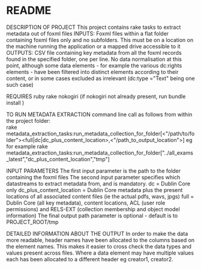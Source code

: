 # README

DESCRIPTION OF PROJECT
This project contains  rake tasks to extract metadata out of foxml files
INPUTS: Foxml files within a flat folder containing foxml files only and no subfolders. This must be on a location on the machine running the application or a mapped drive accessible to it
OUTPUTS: CSV file containing key metadata from all the foxml records found in the specified folder, one per line. No data normalisation at this point, although some data elements - for example the various dc:rights elements - have been filtered into  distinct elements according to their content, or in some cases excluded as irrelevant (dc:type ="Text" being one such case)

REQUIRES
ruby
rake
nokogiri (if nokogiri not already present, run bundle install )

TO RUN METADATA EXTRACTION
command line call as follows from within the project folder:  
rake metadata_extraction_tasks:run_metadata_collection_for_folder[<"/path/to/folder"><full|dc|dc_plus_content_location>,<"/path_to_output_location">]
eg for example rake metadata_extraction_tasks:run_metadata_collection_for_folder["../all_exams_latest","dc_plus_content_location","tmp"]

INPUT PARAMETERS
The first input parameter is the path to the folder containing the foxml files
The second input parameter specifies which  datastreams to extract metadata from, and is mandatory.
  dc = Dublin Core only
  dc_plus_content_location = Dublin Core metadata plus the present locations of all associated content files (ie the actual pdfs, wavs, jpgs)
  full =  Dublin Core (all key metadata), content locations,  ACL (user role permissions) and RELS-EXT (collection membership and object model information)
The final output path parameter is optional - default is to PROJECT_ROOT/tmp

DETAILED INFORMATION  ABOUT THE OUTPUT
In order to make the data more readable, header names have been allocated to the columns
based on the element names. This makes it easier to cross check the data types and values present across files. Where a data element may have multiple values each has been allocated to a different header eg creator1, creator2.
